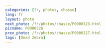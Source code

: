 ```yaml
---
categories: [fr, photos, chasse]
lang: fr
layout: photo
next_photo: /fr/photos/chasse/P0000323.html
picname: P0000326
prev_photo: /fr/photos/chasse/P0000327.html
tags: [Dead Zebra]
---
```

